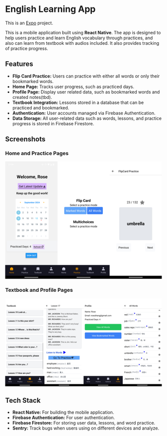 # English Learning App
This is an [Expo](https://expo.dev) project.

This is a mobile application built using **React Native**. The app is designed to help users practice and learn English vocabulary through practices, and also can learn from textbook with audios included. It also provides tracking of practice progress.

## Features

- **Flip Card Practice:** Users can practice with either all words or only their bookmarked words.
- **Home Page:** Tracks user progress, such as practiced days.
- **Profile Page:** Display user related data, such as bookmarked words and created notes(tbd).
- **Textbook Integration:** Lessons stored in a database that can be practiced and bookmarked.
- **Authentication:** User accounts managed via Firebase Authentication.
- **Data Storage:** All user-related data such as words, lessons, and practice progress is stored in Firebase Firestore.

## Screenshots

### Home and Practice Pages
![Home + Practice Page](./pics/home.jpg)

### Textbook and Profile Pages
![Textbook + Profile Page](./pics/textbook.jpg)

## Tech Stack

- **React Native:** For building the mobile application.
- **Firebase Authentication:** For user authentication.
- **Firebase Firestore:** For storing user data, lessons, and word practice.
- **Sentry:** Track bugs when users using on different devices and analyze.